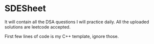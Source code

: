 # SDESheet
It will contain all the DSA questions I will practice daily.
All the uploaded solutions are leetcode accepted.

First few lines of code is my C++ template, ignore those.
